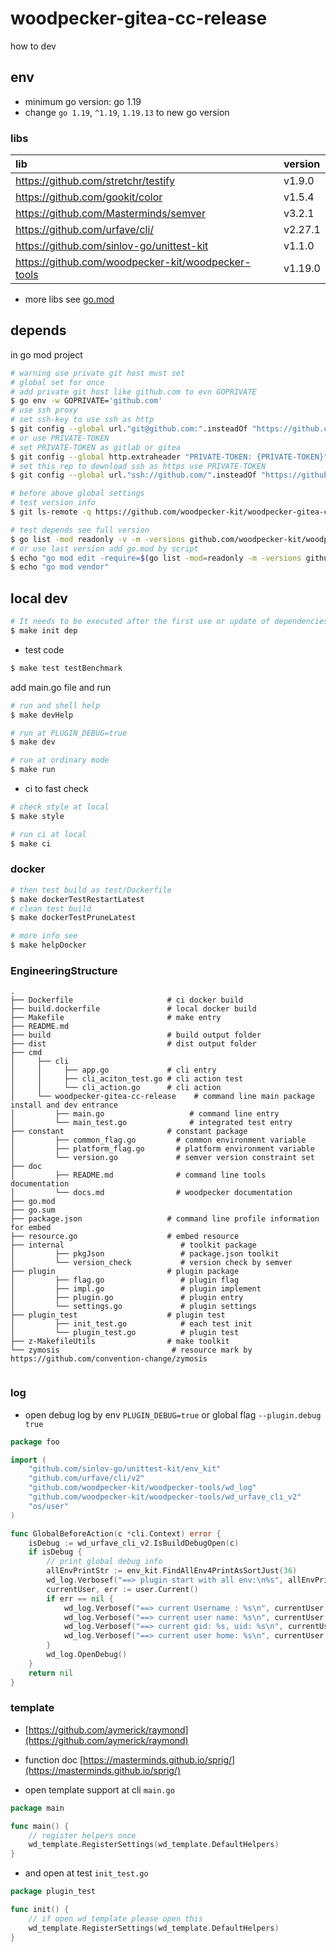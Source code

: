 # woodpecker-gitea-cc-release

how to dev

## env

- minimum go version: go 1.19
- change `go 1.19`, `^1.19`, `1.19.13` to new go version

### libs

| lib                                                | version |
|:---------------------------------------------------|:--------|
| https://github.com/stretchr/testify                | v1.9.0  |
| https://github.com/gookit/color                    | v1.5.4  |
| https://github.com/Masterminds/semver              | v3.2.1  |
| https://github.com/urfave/cli/                     | v2.27.1 |
| https://github.com/sinlov-go/unittest-kit          | v1.1.0  |
| https://github.com/woodpecker-kit/woodpecker-tools | v1.19.0 |

- more libs see [go.mod](https://github.com/woodpecker-kit/woodpecker-gitea-cc-release/blob/main/go.mod)

## depends

in go mod project

```bash
# warning use private git host must set
# global set for once
# add private git host like github.com to evn GOPRIVATE
$ go env -w GOPRIVATE='github.com'
# use ssh proxy
# set ssh-key to use ssh as http
$ git config --global url."git@github.com:".insteadOf "https://github.com/"
# or use PRIVATE-TOKEN
# set PRIVATE-TOKEN as gitlab or gitea
$ git config --global http.extraheader "PRIVATE-TOKEN: {PRIVATE-TOKEN}"
# set this rep to download ssh as https use PRIVATE-TOKEN
$ git config --global url."ssh://github.com/".insteadOf "https://github.com/"

# before above global settings
# test version info
$ git ls-remote -q https://github.com/woodpecker-kit/woodpecker-gitea-cc-release.git

# test depends see full version
$ go list -mod readonly -v -m -versions github.com/woodpecker-kit/woodpecker-gitea-cc-release
# or use last version add go.mod by script
$ echo "go mod edit -require=$(go list -mod=readonly -m -versions github.com/woodpecker-kit/woodpecker-gitea-cc-release | awk '{print $1 "@" $NF}')"
$ echo "go mod vendor"
```

## local dev

```bash
# It needs to be executed after the first use or update of dependencies.
$ make init dep
```

- test code

```bash
$ make test testBenchmark
```

add main.go file and run

```bash
# run and shell help
$ make devHelp

# run at PLUGIN_DEBUG=true
$ make dev

# run at ordinary mode
$ make run
```

- ci to fast check

```bash
# check style at local
$ make style

# run ci at local
$ make ci
```

### docker

```bash
# then test build as test/Dockerfile
$ make dockerTestRestartLatest
# clean test build
$ make dockerTestPruneLatest

# more info see
$ make helpDocker
```

### EngineeringStructure

```
.
├── Dockerfile                     # ci docker build
├── build.dockerfile               # local docker build
├── Makefile                       # make entry
├── README.md
├── build                          # build output folder
├── dist                           # dist output folder
├── cmd
│     ├── cli
│     │     ├── app.go             # cli entry
│     │     ├── cli_aciton_test.go # cli action test
│     │     └── cli_action.go      # cli action
│     └── woodpecker-gitea-cc-release    # command line main package install and dev entrance
│         ├── main.go                   # command line entry
│         └── main_test.go              # integrated test entry
├── constant                       # constant package
│         ├── common_flag.go         # common environment variable
│         ├── platform_flag.go       # platform environment variable
│         └── version.go             # semver version constraint set
├── doc
│         ├── README.md              # command line tools documentation
│         └── docs.md                # woodpecker documentation
├── go.mod
├── go.sum
├── package.json                   # command line profile information for embed
├── resource.go                    # embed resource
├── internal                          # toolkit package
│         ├── pkgJson                 # package.json toolkit
│         └── version_check           # version check by semver
├── plugin                         # plugin package
│         ├── flag.go                 # plugin flag
│         ├── impl.go                 # plugin implement
│         ├── plugin.go               # plugin entry
│         └── settings.go             # plugin settings
├── plugin_test                    # plugin test
│         ├── init_test.go            # each test init
│         └── plugin_test.go          # plugin test
├── z-MakefileUtils                # make toolkit
└── zymosis                         # resource mark by https://github.com/convention-change/zymosis


```

### log

- open debug log by env `PLUGIN_DEBUG=true` or global flag `--plugin.debug true`

```go
package foo

import (
	"github.com/sinlov-go/unittest-kit/env_kit"
	"github.com/urfave/cli/v2"
	"github.com/woodpecker-kit/woodpecker-tools/wd_log"
	"github.com/woodpecker-kit/woodpecker-tools/wd_urfave_cli_v2"
	"os/user"
)

func GlobalBeforeAction(c *cli.Context) error {
	isDebug := wd_urfave_cli_v2.IsBuildDebugOpen(c)
	if isDebug {
		// print global debug info
		allEnvPrintStr := env_kit.FindAllEnv4PrintAsSortJust(36)
		wd_log.Verbosef("==> plugin start with all env:\n%s", allEnvPrintStr)
		currentUser, err := user.Current()
		if err == nil {
			wd_log.Verbosef("==> current Username : %s\n", currentUser.Username)
			wd_log.Verbosef("==> current user name: %s\n", currentUser.Name)
			wd_log.Verbosef("==> current gid: %s, uid: %s\n", currentUser.Gid, currentUser.Uid)
			wd_log.Verbosef("==> current user home: %s\n", currentUser.HomeDir)
		}
		wd_log.OpenDebug()
	}
	return nil
}
```

### template

- [https://github.com/aymerick/raymond](https://github.com/aymerick/raymond)
- function doc [https://masterminds.github.io/sprig/](https://masterminds.github.io/sprig/)

- open template support at cli `main.go`

```go
package main

func main() {
	// register helpers once
	wd_template.RegisterSettings(wd_template.DefaultHelpers)
}
```

- and open at test `init_test.go`

```go
package plugin_test

func init() {
	// if open wd_template please open this
	wd_template.RegisterSettings(wd_template.DefaultHelpers)
}
```